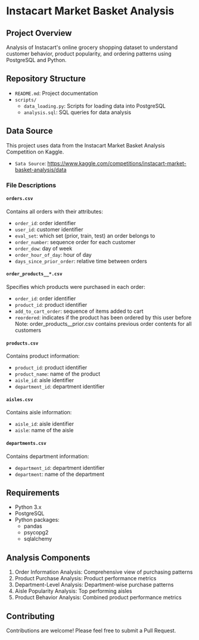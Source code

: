 # Instacart Market Basket Analysis

## Project Overview
Analysis of Instacart's online grocery shopping dataset to understand customer behavior, product popularity, and ordering patterns using PostgreSQL and Python.

## Repository Structure
- `README.md`: Project documentation
- `scripts/`
  - `data_loading.py`: Scripts for loading data into PostgreSQL
  - `analysis.sql`: SQL queries for data analysis
 
## Data Source
This project uses data from the Instacart Market Basket Analysis Competition on Kaggle.
- `Sata Source`: https://www.kaggle.com/competitions/instacart-market-basket-analysis/data


### File Descriptions

#### `orders.csv`
Contains all orders with their attributes:
- `order_id`: order identifier
- `user_id`: customer identifier
- `eval_set`: which set (prior, train, test) an order belongs to
- `order_number`: sequence order for each customer
- `order_dow`: day of week
- `order_hour_of_day`: hour of day
- `days_since_prior_order`: relative time between orders

#### `order_products__*.csv`
Specifies which products were purchased in each order:
- `order_id`: order identifier
- `product_id`: product identifier
- `add_to_cart_order`: sequence of items added to cart
- `reordered`: indicates if the product has been ordered by this user before
Note: order_products__prior.csv contains previous order contents for all customers

#### `products.csv`
Contains product information:
- `product_id`: product identifier
- `product_name`: name of the product
- `aisle_id`: aisle identifier
- `department_id`: department identifier

#### `aisles.csv`
Contains aisle information:
- `aisle_id`: aisle identifier
- `aisle`: name of the aisle

#### `departments.csv`
Contains department information:
- `department_id`: department identifier
- `department`: name of the department


## Requirements
- Python 3.x
- PostgreSQL
- Python packages:
  - pandas
  - psycopg2
  - sqlalchemy

## Analysis Components
1. Order Information Analysis: Comprehensive view of purchasing patterns
2. Product Purchase Analysis: Product performance metrics
3. Department-Level Analysis: Department-wise purchase patterns
4. Aisle Popularity Analysis: Top performing aisles
5. Product Behavior Analysis: Combined product performance metrics

## Contributing
Contributions are welcome! Please feel free to submit a Pull Request.
